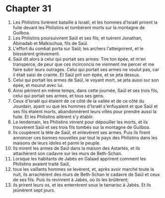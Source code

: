 # Chapter 31

1. Les Philistins livrèrent bataille à Israël, et les hommes d'Israël prirent la fuite devant les Philistins et tombèrent morts sur la montagne de Guilboa.
2. Les Philistins poursuivirent Saül et ses fils, et tuèrent Jonathan, Abinadab et Malkischua, fils de Saül.
3. L'effort du combat porta sur Saül; les archers l'atteignirent, et le blessèrent grièvement.
4. Saül dit alors à celui qui portait ses armes: Tire ton épée, et m'en transperce, de peur que ces incirconcis ne viennent me percer et me faire subir leurs outrages. Celui qui portait ses armes ne voulut pas, car il était saisi de crainte. Et Saül prit son épée, et se jeta dessus.
5. Celui qui portait les armes de Saül, le voyant mort, se jeta aussi sur son épée, et mourut avec lui.
6. Ainsi périrent en même temps, dans cette journée, Saül et ses trois fils, celui qui portait ses armes, et tous ses gens.
7. Ceux d'Israël qui étaient de ce côté de la vallée et de ce côté du Jourdain, ayant vu que les hommes d'Israël s'enfuyaient et que Saül et ses fils étaient morts, abandonnèrent leurs villes pour prendre aussi la fuite. Et les Philistins allèrent s'y établir.
8. Le lendemain, les Philistins vinrent pour dépouiller les morts, et ils trouvèrent Saül et ses trois fils tombés sur la montagne de Guilboa.
9. Ils coupèrent la tête de Saül, et enlevèrent ses armes. Puis ils firent annoncer ces bonnes nouvelles par tout le pays des Philistins dans les maisons de leurs idoles et parmi le peuple.
10. Ils mirent les armes de Saül dans la maison des Astartés, et ils attachèrent son cadavre sur les murs de Beth-Schan.
11. Lorsque les habitants de Jabès en Galaad apprirent comment les Philistins avaient traité Saül,
12. tous les vaillants hommes se levèrent, et, après avoir marché toute la nuit, ils arrachèrent des murs de Beth-Schan le cadavre de Saül et ceux de ses fils. Puis ils revinrent à Jabès, où ils les brûlèrent;
13. ils prirent leurs os, et les enterrèrent sous le tamarisc à Jabès. Et ils jeûnèrent sept jours.

